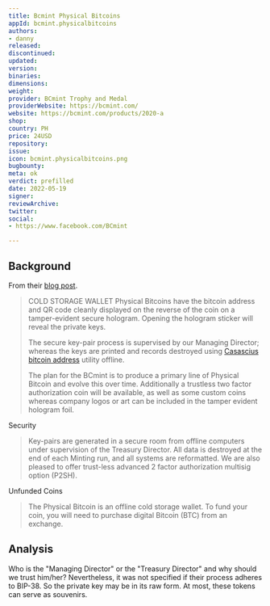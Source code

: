 ```yaml
---
title: Bcmint Physical Bitcoins
appId: bcmint.physicalbitcoins
authors:
- danny
released: 
discontinued: 
updated: 
version: 
binaries: 
dimensions: 
weight: 
provider: BCmint Trophy and Medal
providerWebsite: https://bcmint.com/
website: https://bcmint.com/products/2020-a
shop: 
country: PH
price: 24USD
repository: 
issue: 
icon: bcmint.physicalbitcoins.png
bugbounty: 
meta: ok
verdict: prefilled
date: 2022-05-19
signer: 
reviewArchive: 
twitter: 
social:
- https://www.facebook.com/BCmint

---
```


## Background

From their [blog post](https://bcmint.com/blogs/news/introducing-the-bcmint).

> COLD STORAGE WALLET Physical Bitcoins have the bitcoin address and QR code cleanly displayed on the reverse of the coin on a tamper-evident secure hologram.  Opening the hologram sticker will reveal the private keys.
>
> The secure key-pair process is supervised by our Managing Director; whereas the keys are printed and records destroyed using [Casascius bitcoin address](https://github.com/casascius/Bitcoin-Address-Utility/find/master) utility offline.
>
> The plan for the BCmint is to produce a primary line of Physical Bitcoin and evolve this over time. Additionally a trustless two factor authorization coin will be available, as well as some custom coins whereas company logos or art can be included in the tamper evident hologram foil.

Security 

> Key-pairs are generated in a secure room from offline computers under supervision of the Treasury Director. All data is destroyed at the end of each Minting run, and all systems are reformatted. We are also pleased to offer trust-less advanced 2 factor authorization multisig option (P2SH).

Unfunded Coins 

> The Physical Bitcoin is an offline cold storage wallet. To fund your coin, you will need to purchase digital Bitcoin (BTC) from an exchange. 

## Analysis 

Who is the "Managing Director" or the "Treasury Director" and why should we trust him/her? Nevertheless, it was not specified if their process adheres to BIP-38. So the private key may be in its raw form. At most, these tokens can serve as souvenirs.  